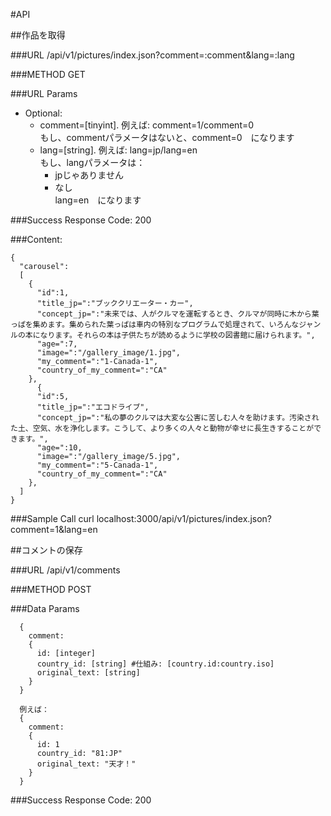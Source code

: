#API

##作品を取得

###URL
  /api/v1/pictures/index.json?comment=:comment&lang=:lang

###METHOD
  GET

###URL Params
  * Optional:
    * comment=[tinyint]. 例えば: comment=1/comment=0<br>もし、commentパラメータはないと、comment=0　になります
    * lang=[string]. 例えば: lang=jp/lang=en<br>もし、langパラメータは：
      * jpじゃありません
      * なし<br>
      lang=en　になります

###Success Response
  Code: 200

###Content:
```
{
  "carousel":
  [
    {
      "id":1,
      "title_jp=":"ブッククリエーター・カー",
      "concept_jp=":"未来では、人がクルマを運転するとき、クルマが同時に木から葉っぱを集めます。集められた葉っぱは車内の特別なプログラムで処理されて、いろんなジャンルの本になります。それらの本は子供たちが読めるように学校の図書館に届けられます。",
      "age=":7,
      "image=":"/gallery_image/1.jpg",
      "my_comment=":"1-Canada-1",
      "country_of_my_comment=":"CA"
    },
      {
      "id":5,
      "title_jp=":"エコドライブ",
      "concept_jp=":"私の夢のクルマは大変な公害に苦しむ人々を助けます。汚染された土、空気、水を浄化します。こうして、より多くの人々と動物が幸せに長生きすることができます。",
      "age=":10,
      "image=":"/gallery_image/5.jpg",
      "my_comment=":"5-Canada-1",
      "country_of_my_comment=":"CA"
    },
  ]
}
```
###Sample Call
  curl localhost:3000/api/v1/pictures/index.json?comment=1&lang=en


##コメントの保存

###URL
  /api/v1/comments

###METHOD
  POST

###Data Params
```  
  {
    comment: 
    {
      id: [integer]
      country_id: [string] #仕組み: [country.id:country.iso]
      original_text: [string]
    }
  }

  例えば：
  {
    comment: 
    {
      id: 1
      country_id: "81:JP"
      original_text: "天才！"
    }
  }  
```

###Success Response
  Code: 200
